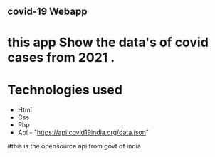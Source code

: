 ## covid-19 Webapp

# this app Show the data's of covid cases from 2021 .

# Technologies used 
- Html
- Css
- Php
- Api - "https://api.covid19india.org/data.json"

#this is the opensource api from govt of india
